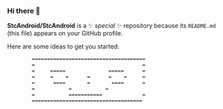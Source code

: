 ### Hi there 👋


**StcAndroid/StcAndroid** is a ✨ _special_ ✨ repository because its `README.md` (this file) appears on your GitHub profile.

Here are some ideas to get you started:

            =====================================                              
            =                                   =
            =     =====              =====      =
            =     =    =      =      =    =     =
            =      ====       =       ====      =
            =           =           =
            =           ===========             =                     
            ====================================

